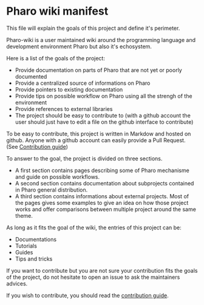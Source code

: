 # Pharo wiki manifest

This file will explain the goals of this project and define it's perimeter. 

Pharo-wiki is a user maintained wiki around the programming language and development environment Pharo but also it's echosystem.

Here is a list of the goals of the project:
- Provide documentation on parts of Pharo that are not yet or poorly documented
- Provide a centralized source of informations on Pharo
- Provide pointers to existing documentation
- Provide tips on possible workflow on Pharo using all the strengh of the environment
- Provide references to external libraries
- The project should be easy to contribute to (with a github account the user should just have to edit a file on the github interface to contribute)

To be easy to contribute, this project is written in Markdow and hosted on github. Anyone with a github account can easily provide a Pull Request. (See [Contribution guide](CONTRIBUTION.md))

To answer to the goal, the project is divided on three sections.

* A first section contains pages describing some of Pharo mechanisme and guide on possible workflows.
* A second section contains documentation about subprojects contained in Pharo general distribution.
* A third section contains informations about external projects. Most of the pages gives some examples to give an idea on how those project works and offer comparisons between multiple project around the same theme.

As long as it fits the goal of the wiki, the entries of this project can be:
- Documentations
- Tutorials
- Guides
- Tips and tricks

If you want to contribute but you are not sure your contribution fits the goals of the project, do not hesitate to open an issue to ask the maintainers advices.

If you wish to contribute, you should read the [contribution guide](CONTRIBUTION.md).
